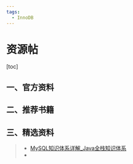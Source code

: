 ```yaml
---
tags:
  - InnoDB
---
```


# 资源帖

[toc]

## 一、官方资料

## 二、推荐书籍

## 三、精选资料

> * [MySQL知识体系详解_Java全栈知识体系](https://pdai.tech/md/db/sql-mysql/sql-mysql-overview.html)
> *
